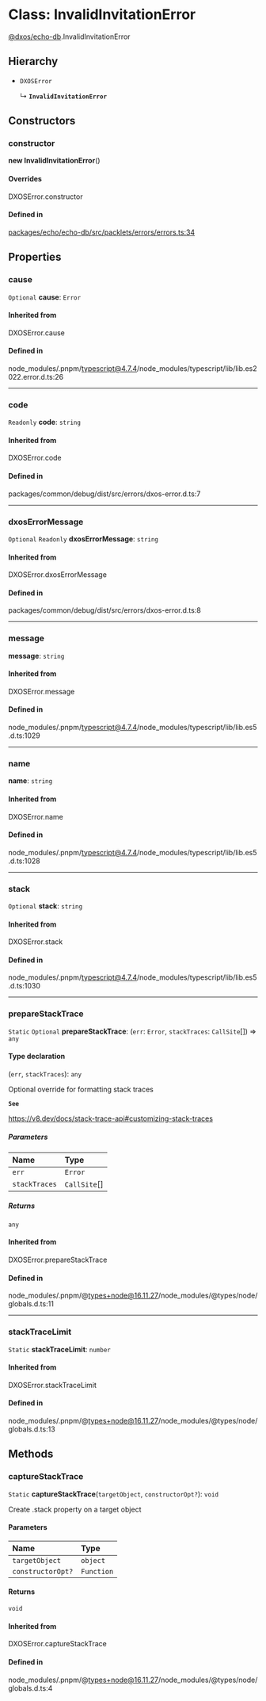 # Class: InvalidInvitationError

[@dxos/echo-db](../modules/dxos_echo_db.md).InvalidInvitationError

## Hierarchy

- `DXOSError`

  ↳ **`InvalidInvitationError`**

## Constructors

### constructor

**new InvalidInvitationError**()

#### Overrides

DXOSError.constructor

#### Defined in

[packages/echo/echo-db/src/packlets/errors/errors.ts:34](https://github.com/dxos/dxos/blob/db8188dae/packages/echo/echo-db/src/packlets/errors/errors.ts#L34)

## Properties

### cause

 `Optional` **cause**: `Error`

#### Inherited from

DXOSError.cause

#### Defined in

node_modules/.pnpm/typescript@4.7.4/node_modules/typescript/lib/lib.es2022.error.d.ts:26

___

### code

 `Readonly` **code**: `string`

#### Inherited from

DXOSError.code

#### Defined in

packages/common/debug/dist/src/errors/dxos-error.d.ts:7

___

### dxosErrorMessage

 `Optional` `Readonly` **dxosErrorMessage**: `string`

#### Inherited from

DXOSError.dxosErrorMessage

#### Defined in

packages/common/debug/dist/src/errors/dxos-error.d.ts:8

___

### message

 **message**: `string`

#### Inherited from

DXOSError.message

#### Defined in

node_modules/.pnpm/typescript@4.7.4/node_modules/typescript/lib/lib.es5.d.ts:1029

___

### name

 **name**: `string`

#### Inherited from

DXOSError.name

#### Defined in

node_modules/.pnpm/typescript@4.7.4/node_modules/typescript/lib/lib.es5.d.ts:1028

___

### stack

 `Optional` **stack**: `string`

#### Inherited from

DXOSError.stack

#### Defined in

node_modules/.pnpm/typescript@4.7.4/node_modules/typescript/lib/lib.es5.d.ts:1030

___

### prepareStackTrace

 `Static` `Optional` **prepareStackTrace**: (`err`: `Error`, `stackTraces`: `CallSite`[]) => `any`

#### Type declaration

(`err`, `stackTraces`): `any`

Optional override for formatting stack traces

**`See`**

https://v8.dev/docs/stack-trace-api#customizing-stack-traces

##### Parameters

| Name | Type |
| :------ | :------ |
| `err` | `Error` |
| `stackTraces` | `CallSite`[] |

##### Returns

`any`

#### Inherited from

DXOSError.prepareStackTrace

#### Defined in

node_modules/.pnpm/@types+node@16.11.27/node_modules/@types/node/globals.d.ts:11

___

### stackTraceLimit

 `Static` **stackTraceLimit**: `number`

#### Inherited from

DXOSError.stackTraceLimit

#### Defined in

node_modules/.pnpm/@types+node@16.11.27/node_modules/@types/node/globals.d.ts:13

## Methods

### captureStackTrace

`Static` **captureStackTrace**(`targetObject`, `constructorOpt?`): `void`

Create .stack property on a target object

#### Parameters

| Name | Type |
| :------ | :------ |
| `targetObject` | `object` |
| `constructorOpt?` | `Function` |

#### Returns

`void`

#### Inherited from

DXOSError.captureStackTrace

#### Defined in

node_modules/.pnpm/@types+node@16.11.27/node_modules/@types/node/globals.d.ts:4
